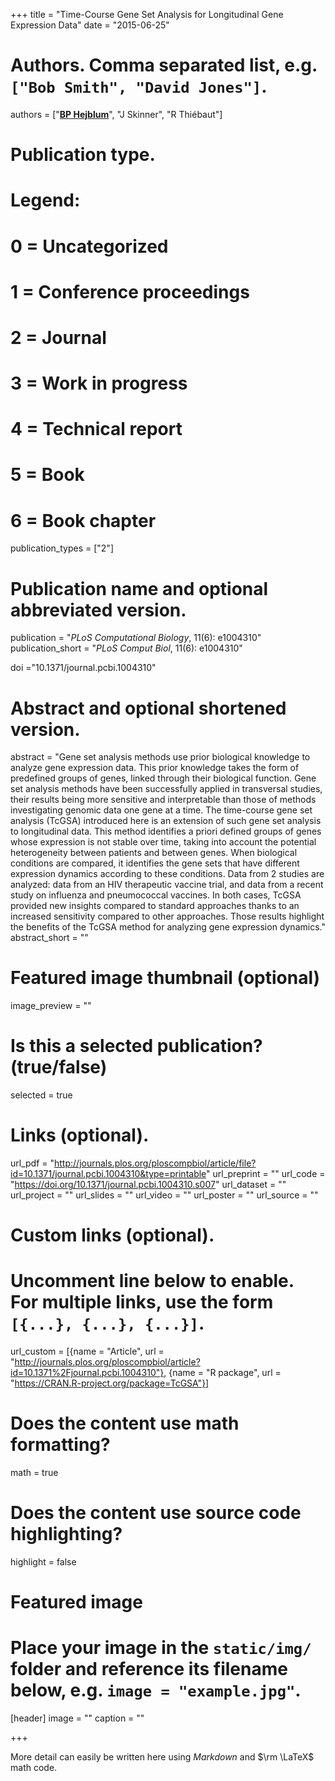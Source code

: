 +++
title = "Time-Course Gene Set Analysis for Longitudinal Gene Expression Data"
date = "2015-06-25"

# Authors. Comma separated list, e.g. `["Bob Smith", "David Jones"]`.
authors = ["<u>**BP Hejblum**</u>", "J Skinner", "R Thiébaut"]

# Publication type.
# Legend:
# 0 = Uncategorized
# 1 = Conference proceedings
# 2 = Journal
# 3 = Work in progress
# 4 = Technical report
# 5 = Book
# 6 = Book chapter
publication_types = ["2"]

# Publication name and optional abbreviated version.
publication = "*PLoS Computational Biology*, 11(6): e1004310"
publication_short = "*PLoS Comput Biol*, 11(6): e1004310"

doi ="10.1371/journal.pcbi.1004310"

# Abstract and optional shortened version.
abstract = "Gene set analysis methods use prior biological knowledge to analyze gene expression data. This prior knowledge takes the form of predefined groups of genes, linked through their biological function. Gene set analysis methods have been successfully applied in transversal studies, their results being more sensitive and interpretable than those of methods investigating genomic data one gene at a time. The time-course gene set analysis (TcGSA) introduced here is an extension of such gene set analysis to longitudinal data. This method identifies a priori defined groups of genes whose expression is not stable over time, taking into account the potential heterogeneity between patients and between genes. When biological conditions are compared, it identifies the gene sets that have different expression dynamics according to these conditions. Data from 2 studies are analyzed: data from an HIV therapeutic vaccine trial, and data from a recent study on influenza and pneumococcal vaccines. In both cases, TcGSA provided new insights compared to standard approaches thanks to an increased sensitivity compared to other approaches. Those results highlight the benefits of the TcGSA method for analyzing gene expression dynamics."
abstract_short = ""

# Featured image thumbnail (optional)
image_preview = ""

# Is this a selected publication? (true/false)
selected = true

# Links (optional).
url_pdf = "http://journals.plos.org/ploscompbiol/article/file?id=10.1371/journal.pcbi.1004310&type=printable"
url_preprint = ""
url_code = "https://doi.org/10.1371/journal.pcbi.1004310.s007"
url_dataset = ""
url_project = ""
url_slides = ""
url_video = ""
url_poster = ""
url_source = ""

# Custom links (optional).
#   Uncomment line below to enable. For multiple links, use the form `[{...}, {...}, {...}]`.
url_custom = [{name = "Article", url = "http://journals.plos.org/ploscompbiol/article?id=10.1371%2Fjournal.pcbi.1004310"}, {name = "R package", url = "https://CRAN.R-project.org/package=TcGSA"}]

# Does the content use math formatting?
math = true

# Does the content use source code highlighting?
highlight = false

# Featured image
# Place your image in the `static/img/` folder and reference its filename below, e.g. `image = "example.jpg"`.
[header]
image = ""
caption = ""

+++

More detail can easily be written here using *Markdown* and $\rm \LaTeX$ math code.
